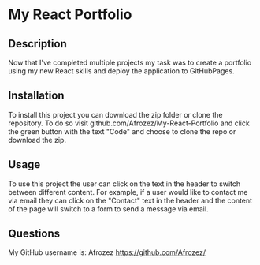 # My React Portfolio

## Description

Now that I've completed multiple projects my task was to create a portfolio using my new React skills and deploy the application to GitHubPages.

## Installation

To install this project you can download the zip folder or clone the repository. To do so visit github.com/Afrozez/My-React-Portfolio and click the green button with the text "Code" and choose to clone the repo or download the zip.

## Usage

To use this project the user can click on the text in the header to switch between different content. For example, if a user would like to contact me via email they can click on the "Contact" text in the header and the content of the page will switch to a form to send a message via email.

## Questions

 My GitHub username is: Afrozez <https://github.com/Afrozez/>
